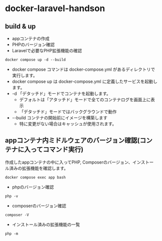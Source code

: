 # docker-laravel-handson
## build & up
- appコンテナの作成
- PHPのバージョン確認
- Laravelで必要なPHP拡張機能の確認

`docker compose up -d --build`

- docker compose コマンドは docker-compose.yml があるディレクトリで実行します。
- docker compose up は docker-compose.yml に定義したサービスを起動します。
- -d 「デタッチド」モードでコンテナを起動します。
  - デフォルトは「アタッチド」モードで全てのコンテナログを画面上に表示
  - 「デタッチド」モードではバックグラウンドで動作
- --build コンテナの開始前にイメージを構築します
  - 特に変更がない場合はキャッシュが使用されます。


## appコンテナ内ミドルウェアのバージョン確認(コンテナに入ってコマンド実行)
作成したappコンテナの中に入ってPHP, Composerのバージョン、インストール済みの拡張機能を確認します。

`docker compose exec app bash`

- phpのバージョン確認

`php -v`

- composerのバージョン確認

`composer -V`

- インストール済みの拡張機能の一覧

`php -m`